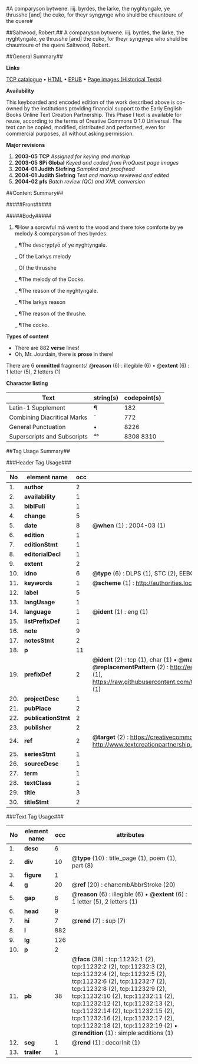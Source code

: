 #A comparyson bytwene. iiij. byrdes, the larke, the nyghtyngale, ye thrusshe [and] the cuko, for theyr syngynge who shuld be chauntoure of the quere#

##Saltwood, Robert.##
A comparyson bytwene. iiij. byrdes, the larke, the nyghtyngale, ye thrusshe [and] the cuko, for theyr syngynge who shuld be chauntoure of the quere
Saltwood, Robert.

##General Summary##

**Links**

[TCP catalogue](http://www.ota.ox.ac.uk/tcp/)  • 
[HTML](http://tei.it.ox.ac.uk/tcp/Texts-HTML/free/A11/A11390.html)  • 
[EPUB](http://tei.it.ox.ac.uk/tcp/Texts-EPUB/free/A11/A11390.epub) • 
[Page images (Historical Texts)](https://data.historicaltexts.jisc.ac.uk/view?pubId=eebo-99846276e&pageId=eebo-99846276e-11232-1)

**Availability**

This keyboarded and encoded edition of the
	       work described above is co-owned by the institutions
	       providing financial support to the Early English Books
	       Online Text Creation Partnership. This Phase I text is
	       available for reuse, according to the terms of Creative
	       Commons 0 1.0 Universal. The text can be copied,
	       modified, distributed and performed, even for
	       commercial purposes, all without asking permission.

**Major revisions**

1. __2003-05__ __TCP__ *Assigned for keying and markup*
1. __2003-05__ __SPi Global__ *Keyed and coded from ProQuest page images*
1. __2004-01__ __Judith Siefring__ *Sampled and proofread*
1. __2004-01__ __Judith Siefring__ *Text and markup reviewed and edited*
1. __2004-02__ __pfs__ *Batch review (QC) and XML conversion*

##Content Summary##

#####Front#####

#####Body#####

1. ¶How a sorowful mā went to the wood and there toke comforte by ye melody & comparyson of thes byrdes.

    _ ¶The descryptyō of ye nyghtyngale.

    _ Of the Larkys melody

    _ Of the thrusshe

    _ ¶The melody of the Cocko.

    _ ¶The reason of the nyghtyngale.

    _ ¶The larkys reason

    _ ¶The reason of the thrushe.

    _ ¶The cocko.

**Types of content**

  * There are 882 **verse** lines!
  * Oh, Mr. Jourdain, there is **prose** in there!

There are 6 **ommitted** fragments! 
 @__reason__ (6) : illegible (6)  •  @__extent__ (6) : 1 letter (5), 2 letters (1)

**Character listing**


|Text|string(s)|codepoint(s)|
|---|---|---|
|Latin-1 Supplement|¶|182|
|Combining             Diacritical Marks|̄|772|
|General Punctuation|•|8226|
|Superscripts             and Subscripts|⁴⁶|8308 8310|

##Tag Usage Summary##

###Header Tag Usage###

|No|element name|occ|attributes|
|---|---|---|---|
|1.|__author__|2||
|2.|__availability__|1||
|3.|__biblFull__|1||
|4.|__change__|5||
|5.|__date__|8| @__when__ (1) : 2004-03 (1)|
|6.|__edition__|1||
|7.|__editionStmt__|1||
|8.|__editorialDecl__|1||
|9.|__extent__|2||
|10.|__idno__|6| @__type__ (6) : DLPS (1), STC (2), EEBO-CITATION (1), PROQUEST (1), VID (1)|
|11.|__keywords__|1| @__scheme__ (1) : http://authorities.loc.gov/ (1)|
|12.|__label__|5||
|13.|__langUsage__|1||
|14.|__language__|1| @__ident__ (1) : eng (1)|
|15.|__listPrefixDef__|1||
|16.|__note__|9||
|17.|__notesStmt__|2||
|18.|__p__|11||
|19.|__prefixDef__|2| @__ident__ (2) : tcp (1), char (1)  •  @__matchPattern__ (2) : ([0-9\-]+):([0-9IVX]+) (1), (.+) (1)  •  @__replacementPattern__ (2) : http://eebo.chadwyck.com/downloadtiff?vid=$1&page=$2 (1), https://raw.githubusercontent.com/textcreationpartnership/Texts/master/tcpchars.xml#$1 (1)|
|20.|__projectDesc__|1||
|21.|__pubPlace__|2||
|22.|__publicationStmt__|2||
|23.|__publisher__|2||
|24.|__ref__|2| @__target__ (2) : https://creativecommons.org/publicdomain/zero/1.0/ (1), http://www.textcreationpartnership.org/docs/. (1)|
|25.|__seriesStmt__|1||
|26.|__sourceDesc__|1||
|27.|__term__|1||
|28.|__textClass__|1||
|29.|__title__|3||
|30.|__titleStmt__|2||


###Text Tag Usage###

|No|element name|occ|attributes|
|---|---|---|---|
|1.|__desc__|6||
|2.|__div__|10| @__type__ (10) : title_page (1), poem (1), part (8)|
|3.|__figure__|1||
|4.|__g__|20| @__ref__ (20) : char:cmbAbbrStroke (20)|
|5.|__gap__|6| @__reason__ (6) : illegible (6)  •  @__extent__ (6) : 1 letter (5), 2 letters (1)|
|6.|__head__|9||
|7.|__hi__|7| @__rend__ (7) : sup (7)|
|8.|__l__|882||
|9.|__lg__|126||
|10.|__p__|2||
|11.|__pb__|38| @__facs__ (38) : tcp:11232:1 (2), tcp:11232:2 (2), tcp:11232:3 (2), tcp:11232:4 (2), tcp:11232:5 (2), tcp:11232:6 (2), tcp:11232:7 (2), tcp:11232:8 (2), tcp:11232:9 (2), tcp:11232:10 (2), tcp:11232:11 (2), tcp:11232:12 (2), tcp:11232:13 (2), tcp:11232:14 (2), tcp:11232:15 (2), tcp:11232:16 (2), tcp:11232:17 (2), tcp:11232:18 (2), tcp:11232:19 (2)  •  @__rendition__ (1) : simple:additions (1)|
|12.|__seg__|1| @__rend__ (1) : decorInit (1)|
|13.|__trailer__|1||

